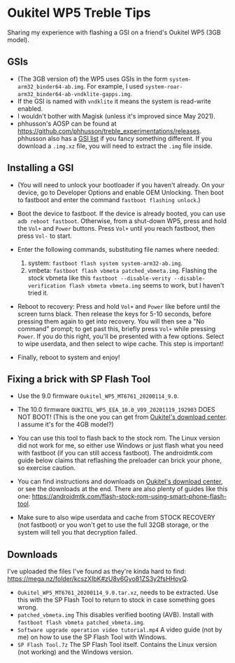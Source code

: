 # Oukitel WP5 Treble Tips

Sharing my experience with flashing a GSI on a friend's Oukitel WP5 (3GB model).



## GSIs

- (The 3GB version of) the WP5 uses GSIs in the form `system-arm32_binder64-ab.img`. For example, I used `system-roar-arm32_binder64-ab-vndklite-gapps.img`.
- If the GSI is named with `vndklite` it means the system is read-write enabled.
- I wouldn't bother with Magisk (unless it's improved since May 2021).
- phhusson's AOSP can be found at https://github.com/phhusson/treble_experimentations/releases. phhusson also has a [GSI list](https://github.com/phhusson/treble_experimentations/wiki/Generic-System-Image-(GSI)-list) if you fancy something different. If you download a `.img.xz` file, you will need to extract the `.img` file inside.


## Installing a GSI

- (You will need to unlock your bootloader if you haven't already. On your device, go to Developer Options and enable OEM Unlocking. Then boot to fastboot and enter the command `fastboot flashing unlock`.)

- Boot the device to fastboot. If the device is already booted, you can use `adb reboot fastboot`. Otherwise, from a shut-down WP5, press and hold the `Vol+` and `Power` buttons. Press `Vol+` until you reach fastboot, then press `Vol-` to start.
- Enter the following commands, substituting file names where needed:
  1. system: `fastboot flash system system-arm32-ab.img`.
  2. vmbeta: `fastboot flash vbmeta patched_vbmeta.img`. Flashing the stock vbmeta like this `fastboot --disable-verity --disable-verification flash vbmeta vbmeta.img` seems to work, but I haven't tried it.

- Reboot to recovery: Press and hold `Vol+` and `Power` like before until the screen turns black. Then release the keys for 5-10 seconds, before pressing them again to get into recovery. You will then see a "No command" prompt; to get past this, briefly press `Vol+` while pressing `Power`. If you do this right, you'll be presented with a few options. Select to wipe userdata, and then select to wipe cache. This step is important!
- Finally, reboot to system and enjoy!




## Fixing a brick with SP Flash Tool

 - Use the 9.0 firmware `Oukitel_WP5_MT6761_20200114_9.0`.
 - The 10.0 firmware `OUKITEL_WP5_EEA_10.0_V09_20201119_192903` DOES NOT BOOT! (This is the one you can get from [Oukitel's download center](https://oukitel.com/pages/download-center). I assume it's for the 4GB model?)

- You can use this tool to flash back to the stock rom. The Linux version did not work for me, so either use Windows or just flash what you need with fastboot (if you can still access fastboot). The androidmtk.com guide below claims that reflashing the preloader can brick your phone, so exercise caution.
- You can find instructions and downloads on [Oukitel's download center](https://oukitel.com/pages/download-center), or see the downloads at the end. There are also plenty of guides like this one: https://androidmtk.com/flash-stock-rom-using-smart-phone-flash-tool.
 - Make sure to also wipe userdata and cache from STOCK RECOVERY (not fastboot) or you won't get to use the full 32GB storage, or the system will tell you that decryption failed.



## Downloads
I've uploaded the files I've found as they're kinda hard to find: https://mega.nz/folder/kcszXIbK#zU8v6Gyo81ZS3y2fsHHoyQ.

- `Oukitel_WP5_MT6761_20200114_9.0.tar.xz`, needs to be extracted. Use this with the SP Flash Tool to return to stock in case something goes wrong.
- `patched_vbmeta.img` This disables verified booting (AVB). Install with `fastboot flash vbmeta patched_vbmeta.img`.
- `Software upgrade operation video tutorial.mp4`  A video guide (not by me) on how to use the SP Flash Tool with Windows.
- `SP Flash Tool.7z` The SP Flash Tool itself. Contains the Linux version (not working) and the Windows version.
